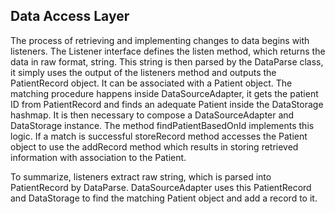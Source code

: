 ## Data Access Layer

The process of retrieving and implementing changes to data begins with listeners. The Listener interface defines the listen method, which returns the data in raw format, string.
This string is then parsed by the DataParse class, it simply uses the output of the listeners method and outputs the PatientRecord object. It can be associated with a Patient object.
The matching procedure happens inside DataSourceAdapter, it gets the patient ID from PatientRecord and finds an adequate Patient inside the DataStorage hashmap. It is then necessary to compose a DataSourceAdapter and DataStorage instance. The method findPatientBasedOnId implements this logic. If a match is successful storeRecord method accesses the Patient object to use the addRecord method which results in storing retrieved information with association to the Patient.

To summarize, listeners extract raw string, which is parsed into PatientRecord by DataParse. DataSourceAdapter uses this PatientRecord and DataStorage to find the matching Patient object and add a record to it. 